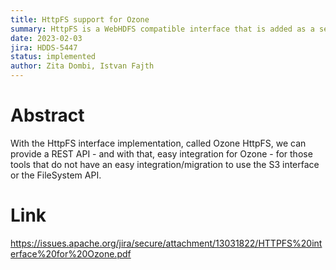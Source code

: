 ```yaml
---
title: HttpFS support for Ozone
summary: HttpFS is a WebHDFS compatible interface that is added as a separate role to Ozone.
date: 2023-02-03
jira: HDDS-5447
status: implemented
author: Zita Dombi, Istvan Fajth
---
```

<!--
  Licensed under the Apache License, Version 2.0 (the "License");
  you may not use this file except in compliance with the License.
  You may obtain a copy of the License at

   http://www.apache.org/licenses/LICENSE-2.0

  Unless required by applicable law or agreed to in writing, software
  distributed under the License is distributed on an "AS IS" BASIS,
  WITHOUT WARRANTIES OR CONDITIONS OF ANY KIND, either express or implied.
  See the License for the specific language governing permissions and
  limitations under the License. See accompanying LICENSE file.
-->

# Abstract

With the HttpFS interface implementation, called Ozone HttpFS, we can provide a REST API - and with that, 
easy integration for Ozone - for those tools that do not have an easy integration/migration to use the S3 
interface or the FileSystem API.

# Link

https://issues.apache.org/jira/secure/attachment/13031822/HTTPFS%20interface%20for%20Ozone.pdf

